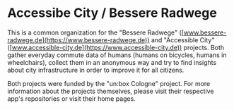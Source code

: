 # Accessibe City / Bessere Radwege

This is a common organization for the "Bessere Radwege" ([www.bessere-radwege.de](https://www.bessere-radwege.de)) and "Accessible City" ([www.accessible-city.de](https://www.accessible-city.de)) projects. Both gather everyday commute data of humans (humans on bicycles, humans in wheelchairs), collect them in an anonymous way and try to find insights about city infrastructure in order to improve it for all citizens.

Both projects were funded by the "un:box Cologne" project. For more information about the projects themselves, please visit their respective app's repositories or visit their home pages.
